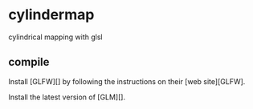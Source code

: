 # cylindermap
cylindrical mapping with glsl

## compile

Install [GLFW][] by following the instructions on their [web site][GLFW].

Install the latest version of [GLM][].

